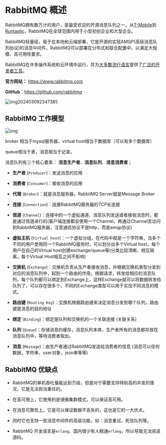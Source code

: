 # RabbitMQ 概述

RabbitMQ拥有数万计的用户，是最受欢迎的开源消息队列之一，从[T-Mobile](https://www.youtube.com/watch?v=1qcTu2QUtrU)到[Runtastic](https://medium.com/@runtastic/messagebus-handling-dead-letters-in-rabbitmq-using-a-dead-letter-exchange-f070699b952b)，RabbitMQ在全球范围内用于小型初创企业和大型企业。

RabbitMQ轻量级，易于在本地和云端部署，它是开源的实现AMQP(高级消息队列协议)的消息中间件。RabbitMQ可以部署在分布式和联合配置中，以满足大规模、高可用性要求。

RabbitMQ在许多操作系统和云环境中运行，并为[大多数流行语言](https://www.rabbitmq.com/devtools.html)提供了[广泛的开发者工具](https://www.rabbitmq.com/devtools.html)。

**官方网站：** https://www.rabbitmq.com

**GitHub**：https://github.com/rabbitmq

![img202403092347385](https://fastly.jsdelivr.net/gh/LetengZzz/img@main/java/mq/202412101631350.jpg)

## RabbitMQ 工作模型

![img](https://fastly.jsdelivr.net/gh/LetengZzz/img@main/java/mq/202412101637709.jpg) 

broker 相当于mysql服务器，virtual host相当于数据库（可以有多个数据库）

queue相当于表，消息相当于记录。

消息队列有三个核心要素： **消息生产者**、**消息队列**、**消息消费者**；

- **生产者** (`Producer`)：发送消息的应用

- **消费者** (`Consumer`)：接收消息的应用

- **代理** (`Broker`)：就是消息服务器，RabbitMQ Server就是Message Broker

- **连接** (`Connection`)：连接RabbitMQ服务器的TCP长连接

- **信道** (`Channel`)：连接中的一个虚拟通道，消息队列发送或者接收消息时，都是通过信道进行的(客户端连接都会使用一个Channel，再通过Channel去访问到RabbitMQ服务器，注意通信协议不是http，而是amqp协议)

- **虚拟主机** (`Virtual host`)：一个虚拟分组，在代码中就是一个字符串，当多个不同的用户使用同一个RabbitMQ服务时，可以划分出多个Virtual host，每个用户在自己的Virtual host创建exchange/queue等(分类比较清晰、相互隔离，每个Virtual Host相互之间不影响)

- **交换机** (`Exchange`)：交换机负责从生产者接收消息，并根据交换机类型分发到对应的消息队列中，起到一个路由的作用，根据请求，转发给相应的消息队列，每个队列都可以绑定到Exchange上，这样Exchange就可以将数据转发给队列了，可以存在很多个，不同的Exchange类型可以用于实现不同消息的模式。

- **路由键** (`Routing Key`)：交换机根据路由键来决定消息分发到哪个队列，路由键是消息的目的地址

- **绑定** (`Binding`)：绑定是队列和交换机的一个关联连接 (关联关系)

- **队列** (`Queue`)：存储消息的缓存，消息队列本体，生产者所有的消息都存放在消息队列中，等待消费者取出。

- **消息** (`Message`)：由生产者通过RabbitMQ发送给消费者的信息 (消息可以任何数据，字符串、user对象，json串等等)

## RabbitMQ 优缺点

- RabbitMQ的单机吞吐量能达到万级，但是对于需要支持特别高的并发的情况，它是无法担当重任的。

- 在高可用上，它使用的是镜像集群模式，可以保证高可用。

- 在消息可靠性上，它是可以保证数据不丢失的，这也是它的一大优点。

- 同时它也支持一些消息中间件的高级功能，如：消息重试、死信队列等。

- RabbitMQ 开发语言是`erlang`，国内很少有人精通`erlang`，所以导致无法阅读源码。
